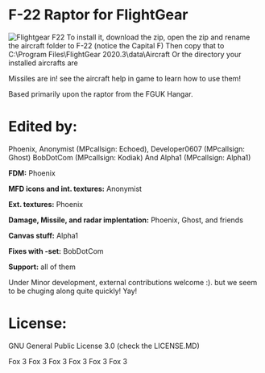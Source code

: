 # F-22 Raptor for FlightGear

![Flightgear F22](/pic.png "My little Raptor, is he cute? :D")
To install it, download the zip, open the zip and rename the aircraft folder to F-22 (notice the Capital F)
Then copy that to C:\Program Files\FlightGear 2020.3\data\Aircraft Or the directory your installed aircrafts are

Missiles are in! see the aircraft help in game to learn how to use them!

Based primarily upon the raptor from the FGUK Hangar.

# Edited by:
 Phoenix, Anonymist (MPcallsign: Echoed), Developer0607 (MPcallsign: Ghost) BobDotCom (MPcallsign: Kodiak) And Alpha1 (MPcallsign: Alpha1)

 **FDM:** Phoenix
 
 **MFD icons and int. textures:**  Anonymist
 
 **Ext. textures:** Phoenix
 
 **Damage, Missile, and radar implentation:** Phoenix, Ghost, and friends
 
 **Canvas stuff:** Alpha1
 
 **Fixes with -set:** BobDotCom
 
 **Support:** all of them                  


Under Minor development, external contributions welcome :).
but we seem to be chuging along quite quickly! Yay!

# License: 
GNU General Public License 3.0 (check the LICENSE.MD)


Fox 3 Fox 3 Fox 3 Fox 3 Fox 3 Fox 3
